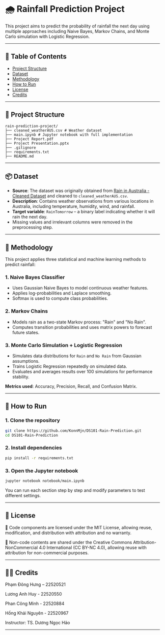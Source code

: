 # 🌧️ Rainfall Prediction Project

This project aims to predict the probability of rainfall the next day using multiple approaches including Naive Bayes, Markov Chains, and Monte Carlo simulation with Logistic Regression. 

---

## 📌 Table of Contents

- [Project Structure](#project-structure)
- [Dataset](#dataset)
- [Methodology](#methodology)
- [How to Run](#how-to-run)
- [License](#license)
- [Credits](#credits)

---

## 📁 Project Structure

```
rain-prediction-project/
├── cleaned_weatherAUS.csv # Weather dataset
├── main.ipynb # Jupyter notebook with full implementation
├── Project Report.pdf 
├── Project Presentation.pptx
├── .gitignore 
├── requirements.txt 
├── README.md 
```

---

## 📦 Dataset

- **Source**: The dataset was originally obtained from [Rain in Australia - Cleaned Dataset](https://www.kaggle.com/datasets/caillemaxence/rain-in-australia-cleaned-dataset) and cleaned to `cleaned_weatherAUS.csv`.
- **Description**: Contains weather observations from various locations in Australia, including temperature, humidity, wind, and rainfall.
- **Target variable**: `RainTomorrow` – a binary label indicating whether it will rain the next day.
- Missing values and irrelevant columns were removed in the preprocessing step.

---

## 🧠 Methodology

This project applies three statistical and machine learning methods to predict rainfall:

### 1. Naive Bayes Classifier
- Uses Gaussian Naive Bayes to model continuous weather features.
- Applies log-probabilities and Laplace smoothing.
- Softmax is used to compute class probabilities.

### 2. Markov Chains
- Models rain as a two-state Markov process: "Rain" and "No Rain".
- Computes transition probabilities and uses matrix powers to forecast future states.

### 3. Monte Carlo Simulation + Logistic Regression
- Simulates data distributions for `Rain` and `No Rain` from Gaussian assumptions.
- Trains Logistic Regression repeatedly on simulated data.
- Evaluates and averages results over 100 simulations for performance stability.

**Metrics used**: Accuracy, Precision, Recall, and Confusion Matrix.

---

## 🚀 How to Run

### 1. Clone the repository

```bash
git clone https://github.com/KonnMjn/DS101-Rain-Prediction.git
cd DS101-Rain-Prediction
```
### 2. Install dependencies
```bash
pip install -r requirements.txt
```
### 3. Open the Jupyter notebook
```bash
jupyter notebook notebook/main.ipynb
```
You can run each section step by step and modify parameters to test different settings.

---

## 📄 License
📌 Code components are licensed under the MIT License, allowing reuse, modification, and distribution with attribution and no warranty.

📎 Non-code contents are shared under the Creative Commons Attribution-NonCommercial 4.0 International (CC BY-NC 4.0), allowing reuse with attribution for non-commercial purposes.

---

## 👨‍🏫 Credits

Phạm Đông Hưng – 22520521

Lương Anh Huy - 22520550

Phan Công Minh - 22520884

Hồng Khải Nguyên - 22520967

Instructor: TS. Dương Ngọc Hảo

---
